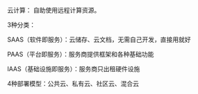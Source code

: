 云计算：
自助使用远程计算资源。

3种分类：

SAAS（软件即服务）：云储存、云文档，无需自己开发，直接用就好

PAAS（平台即服务）：服务商提供框架和各种基础功能

IAAS（基础设施即服务）：服务商只出租硬件设施

4种部署模型：公共云、私有云、社区云、混合云
